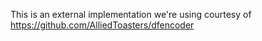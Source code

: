 This is an external implementation we're using courtesy of https://github.com/AlliedToasters/dfencoder